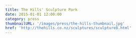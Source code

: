 ```yaml
---
title: The Hills' Sculpture Park
date: 2015-01-01 12:00:00
category: press
thumbnailURL: '/images/press/the-hills-thumbnail.jpg'
href: 'http://thehills.co.nz/sculptures/sculpture8.html'
---
```

